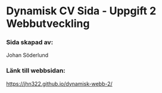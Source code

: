 # Dynamisk CV Sida - Uppgift 2 Webbutveckling

### Sida skapad av:

Johan Söderlund

### Länk till webbsidan:

https://jhn322.github.io/dynamisk-webb-2/

<!-- Remove classes for work and school in cv.css as they are depricated -->
<!-- Add more description to readme about this webpage and project -->
<!-- Update look on other pages -->
<!-- Fix errors -->
